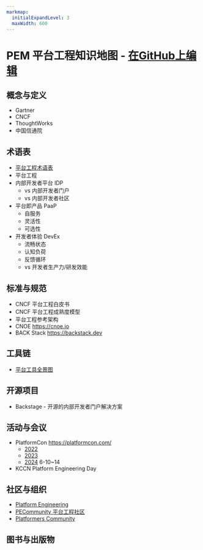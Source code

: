 ```yaml
---
markmap:
  initialExpandLevel: 3
  maxWidth: 600
---
```


# PEM 平台工程知识地图  -  [在GitHub上编辑](https://github.com/PECommunity/mindmap)

## 概念与定义
- Gartner
- CNCF
- ThoughtWorks 
- 中国信通院 

## 术语表 
- [平台工程术语表](https://github.com/PECommunity/platform-engineering-glossary)
- 平台工程
- 内部开发者平台 IDP
    - vs 内部开发者门户
    - vs 内部开发者社区 
- 平台即产品 PaaP
    - 自服务
    - 灵活性
    - 可选性
- 开发者体验 DevEx
    - 流畅状态 
    - 认知负荷 
    - 反馈循环
    - vs 开发者生产力/研发效能 


## 标准与规范
- CNCF 平台工程白皮书 
- CNCF 平台工程成熟度模型 
- 平台工程参考架构 
- CNOE https://cnoe.io
- BACK Stack https://backstack.dev

## 工具链
- [平台工具全景图](https://platformengineering.org/platform-tooling )

## 开源项目
- Backstage - 开源的内部开发者门户解决方案 

## 活动与会议
- PlatformCon https://platformcon.com/
    - [2022](https://2022.platformcon.com/)
    - [2023](https://2023.platformcon.com/)
    - [2024](https://platformcon.com/)  6-10~14
- KCCN Platform Engineering Day  

## 社区与组织 
- [Platform Engineering](https://platformengineering.org/)
- [PECommunity 平台工程社区](https://pecommunity.cn/)
- [Platformers Community](https://www.platformers.community/) 

## 图书与出版物 

